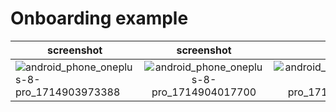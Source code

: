 # Onboarding example

|screenshot|screenshot|screenshot|
| ------------- |:-------------:| -----:|
|![android_phone_oneplus-8-pro_1714903973388](https://github.com/jhonny1994/onboarding_example_1/assets/29334417/7b22a990-7a94-40f6-ace1-ebcfd76749fc)|![android_phone_oneplus-8-pro_1714904017700](https://github.com/jhonny1994/onboarding_example_1/assets/29334417/49aa472c-32ac-4816-b6e3-cfa7265b652d)|![android_phone_oneplus-8-pro_1714904029146](https://github.com/jhonny1994/onboarding_example_1/assets/29334417/73a443fc-f811-498e-b739-9558ea36fc6e)|
